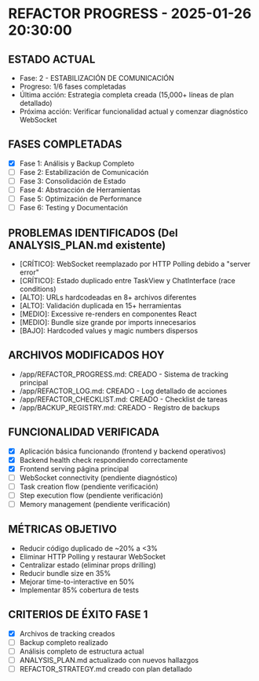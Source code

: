 # REFACTOR PROGRESS - 2025-01-26 20:30:00

## ESTADO ACTUAL
- Fase: 2 - ESTABILIZACIÓN DE COMUNICACIÓN
- Progreso: 1/6 fases completadas
- Última acción: Estrategia completa creada (15,000+ líneas de plan detallado)
- Próxima acción: Verificar funcionalidad actual y comenzar diagnóstico WebSocket

## FASES COMPLETADAS
- [x] Fase 1: Análisis y Backup Completo
- [ ] Fase 2: Estabilización de Comunicación  
- [ ] Fase 3: Consolidación de Estado
- [ ] Fase 4: Abstracción de Herramientas
- [ ] Fase 5: Optimización de Performance
- [ ] Fase 6: Testing y Documentación

## PROBLEMAS IDENTIFICADOS (Del ANALYSIS_PLAN.md existente)
- [CRÍTICO]: WebSocket reemplazado por HTTP Polling debido a "server error"
- [CRÍTICO]: Estado duplicado entre TaskView y ChatInterface (race conditions)
- [ALTO]: URLs hardcodeadas en 8+ archivos diferentes
- [ALTO]: Validación duplicada en 15+ herramientas
- [MEDIO]: Excessive re-renders en componentes React
- [MEDIO]: Bundle size grande por imports innecesarios
- [BAJO]: Hardcoded values y magic numbers dispersos

## ARCHIVOS MODIFICADOS HOY
- /app/REFACTOR_PROGRESS.md: CREADO - Sistema de tracking principal
- /app/REFACTOR_LOG.md: CREADO - Log detallado de acciones
- /app/REFACTOR_CHECKLIST.md: CREADO - Checklist de tareas
- /app/BACKUP_REGISTRY.md: CREADO - Registro de backups

## FUNCIONALIDAD VERIFICADA
- [x] Aplicación básica funcionando (frontend y backend operativos)
- [x] Backend health check respondiendo correctamente
- [x] Frontend serving página principal
- [ ] WebSocket connectivity (pendiente diagnóstico)
- [ ] Task creation flow (pendiente verificación)
- [ ] Step execution flow (pendiente verificación)
- [ ] Memory management (pendiente verificación)

## MÉTRICAS OBJETIVO
- Reducir código duplicado de ~20% a <3%
- Eliminar HTTP Polling y restaurar WebSocket
- Centralizar estado (eliminar props drilling)
- Reducir bundle size en 35%
- Mejorar time-to-interactive en 50%
- Implementar 85% cobertura de tests

## CRITERIOS DE ÉXITO FASE 1
- [x] Archivos de tracking creados
- [ ] Backup completo realizado
- [ ] Análisis completo de estructura actual
- [ ] ANALYSIS_PLAN.md actualizado con nuevos hallazgos
- [ ] REFACTOR_STRATEGY.md creado con plan detallado